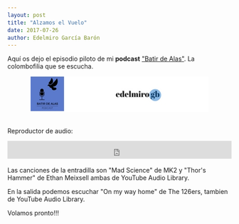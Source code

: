 ```yaml
---
layout: post
title: "Alzamos el Vuelo"
date: 2017-07-26
author: Edelmiro García Barón
---
```

<p>Aquí os dejo el episodio piloto de mi <b>podcast</b> <a href="https://batirdealas.github.io">"Batir de Alas"</a>. La colombofilia que se escucha.</p>

<Center><img src="/images/Header.jpg" alt="Logo Podcast Batir De Alas" style="max-width:100%;width:auto;height:auto;"></Center>
<BR>

<p>Reproductor de audio:</p>
<iframe src="https://archive.org/embed/BdA00000EpisodioPiloto" width="100%" height="40" frameborder="0" webkitallowfullscreen="true" mozallowfullscreen="true" allowfullscreen></iframe>

<p>Las canciones de la entradilla son "Mad Science" de MK2 y "Thor's Hammer" de Ethan Meixsell ambas de YouTube Audio Library.</p>

<p>En la salida podemos escuchar "On my way home" de The 126ers, tambien de YouTube Audio Library.</p>

<p>Volamos pronto!!!</p>
